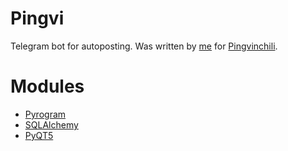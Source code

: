 # Pingvi
Telegram bot for autoposting. Was written by [me](https://t.me/corneizer) for [Pingvinchili](https://t.me/Pingvinchili).

# Modules
* [Pyrogram](https://docs.pyrogram.org/)  
* [SQLAlchemy](https://www.sqlalchemy.org/)  
* [PyQT5](https://pypi.org/project/PyQt5/)
